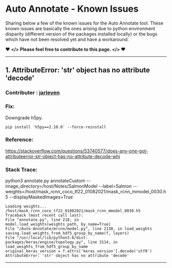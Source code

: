 # Auto Annotate - Known Issues

Sharing below a few of the known issues for the Auto Annotate tool. These known issues are basically the ones arising due to python environment disparity (different version of the packages installed locally) or the bugs which have not been resolved yet and have a workaround.

**❤ </> Please feel free to contribute to this page. </> ❤**

---
## 1. AttributeError: 'str' object has no attribute 'decode'

### Contributer     :  [jarleven](https://github.com/jarleven)
### Fix:
Downgrade h5py. 
```
pip install 'h5py==2.10.0' --force-reinstall
```
### Reference:
https://stackoverflow.com/questions/53740577/does-any-one-got-attributeerror-str-object-has-no-attribute-decode-whi

### Stack Trace:
python3 annotate.py annotateCustom --image_directory=/host/Notes/SalmonModel --label=Salmon --weights=/host/mask_rcnn_coco_tf22_01082021/mask_rcnn_mmodel_0030.h5 --displayMaskedImages=True

```
Loading weights... /host/mask_rcnn_coco_tf22_01082021/mask_rcnn_mmodel_0030.h5
Traceback (most recent call last):
File "annotate.py", line 218, in
model.load_weights(weights_path, by_name=True)
File "/Auto-Annotate/mrcnn/model.py", line 2130, in load_weights
saving.load_weights_from_hdf5_group_by_name(f, layers)
File "/usr/local/lib/python3.6/dist-packages/keras/engine/topology.py", line 3114, in load_weights_from_hdf5_group_by_name
original_keras_version = f.attrs['keras_version'].decode('utf8')
AttributeError: 'str' object has no attribute 'decode'
```
---
